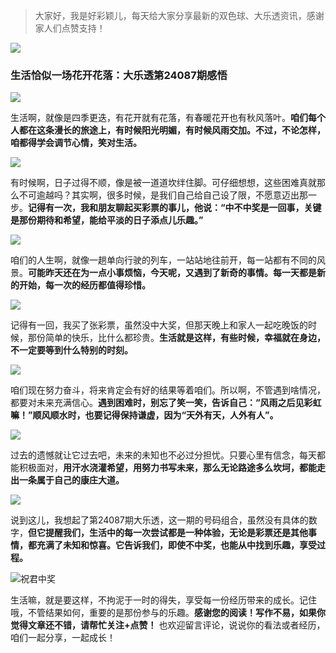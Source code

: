 > 大家好，我是好彩颖儿，每天给大家分享最新的双色球、大乐透资讯，感谢家人们点赞支持！


![](https://cdn.jsdelivr.net/gh/wangwenjie1314/PicCDN/2024-7-12/1720763627240-image.png)


### 生活恰似一场花开花落：大乐透第24087期感悟


![](https://cdn.jsdelivr.net/gh/wangwenjie1314/PicCDN/2024-7-28/1722171501205-image.png)






生活啊，就像是四季更迭，有花开就有花落，有春暖花开也有秋风落叶。**咱们每个人都在这条漫长的旅途上，有时候阳光明媚，有时候风雨交加。不过，不论怎样，咱都得学会调节心情，笑对生活。**

![](https://cdn.jsdelivr.net/gh/wangwenjie1314/PicCDN/2024-7-28/1722171510836-image.png)



有时候啊，日子过得不顺，像是被一道道坎绊住脚。可仔细想想，这些困难真就那么不可逾越吗？其实啊，很多时候，是我们自己给自己设了限，不愿意迈出那一步。**记得有一次，我和朋友聊起买彩票的事儿，他说：“中不中奖是一回事，关键是那份期待和希望，能给平淡的日子添点儿乐趣。”**


![](https://cdn.jsdelivr.net/gh/wangwenjie1314/PicCDN/2024-7-28/1722171545178-image.png)




咱们的人生啊，就像一趟单向行驶的列车，一站站地往前开，每一站都有不同的风景。**可能昨天还在为一点小事烦恼，今天呢，又遇到了新奇的事情。每一天都是新的开始，每一次的经历都值得珍惜。**

![](https://cdn.jsdelivr.net/gh/wangwenjie1314/PicCDN/2024-7-28/1722171519732-image.png)




记得有一回，我买了张彩票，虽然没中大奖，但那天晚上和家人一起吃晚饭的时候，那份简单的快乐，比什么都珍贵。**生活就是这样，有些时候，幸福就在身边，不一定要等到什么特别的时刻。**

![](https://cdn.jsdelivr.net/gh/wangwenjie1314/PicCDN/2024-7-28/1722171554898-image.png)




咱们现在努力奋斗，将来肯定会有好的结果等着咱们。所以啊，不管遇到啥情况，都要对未来充满信心。**遇到困难时，别忘了笑一笑，告诉自己：“风雨之后见彩虹嘛！”顺风顺水时，也要记得保持谦虚，因为“天外有天，人外有人”。**

![](https://cdn.jsdelivr.net/gh/wangwenjie1314/PicCDN/2024-7-29/1722216773417-image.png)



过去的遗憾就让它过去吧，未来的未知也不必过分担忧。只要心里有信念，每天都能积极面对，**用汗水浇灌希望，用努力书写未来，那么无论路途多么坎坷，都能走出一条属于自己的康庄大道。**

![](https://cdn.jsdelivr.net/gh/wangwenjie1314/PicCDN/2024-7-29/1722216848207-image.png)

说到这儿，我想起了第24087期大乐透，这一期的号码组合，虽然没有具体的数字，**但它提醒我们，生活中的每一次尝试都是一种体验，无论是彩票还是其他事情，都充满了未知和惊喜。它告诉我们，即使不中奖，也能从中找到乐趣，享受过程。**

![祝君中奖](https://cdn.jsdelivr.net/gh/wangwenjie1314/PicCDN/2024-7-9/1720495112898-image.png)


生活嘛，就是要这样，不拘泥于一时的得失，享受每一份经历带来的成长。记住哦，不管结果如何，重要的是那份参与的乐趣。**感谢您的阅读！写作不易，如果你觉得文章还不错，请帮忙关注+点赞！** 也欢迎留言评论，说说你的看法或者经历，咱们一起分享，一起成长！